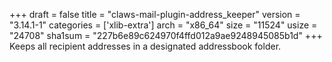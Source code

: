 +++
draft = false
title = "claws-mail-plugin-address_keeper"
version = "3.14.1-1"
categories = ['xlib-extra']
arch = "x86_64"
size = "11524"
usize = "24708"
sha1sum = "227b6e89c624970f4ffd012a9ae9248945085b1d"
+++
Keeps all recipient addresses in a designated addressbook folder.